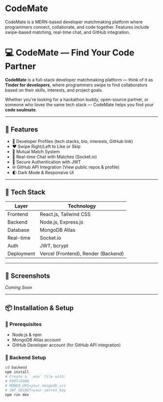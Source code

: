 # CodeMate
CodeMate is a MERN-based developer matchmaking platform where programmers connect, collaborate, and code together. Features include swipe-based matching, real-time chat, and GitHub integration.

# 💻 CodeMate — Find Your Code Partner

**CodeMate** is a full-stack developer matchmaking platform — think of it as **Tinder for developers**, where programmers swipe to find collaborators based on their skills, interests, and project goals.

Whether you're looking for a hackathon buddy, open-source partner, or someone who loves the same tech stack — CodeMate helps you find your **code soulmate**.

---

## 🚀 Features

- 👤 Developer Profiles (tech stacks, bio, interests, GitHub link)
- ❤️ Swipe Right/Left to Like or Skip
- 🔁 Mutual Match System
- 💬 Real-time Chat with Matches (Socket.io)
- 🔐 Secure Authentication with JWT
- 🌐 GitHub API Integration (View public repos & profile)
- 🌓 Dark Mode & Responsive UI

---

## 🧰 Tech Stack

| Layer        | Technology              |
|--------------|--------------------------|
| Frontend     | React.js, Tailwind CSS   |
| Backend      | Node.js, Express.js      |
| Database     | MongoDB Atlas            |
| Real-time    | Socket.io                |
| Auth         | JWT, bcrypt              |
| Deployment   | Vercel (Frontend), Render (Backend) |

---

## 📸 Screenshots

*Coming Soon*

<!--
Add screenshots when your UI is ready:
- Profile creation
- Swipe screen
- Match popup
- Chat screen
-->

---

## 📦 Installation & Setup

### 🔧 Prerequisites

- Node.js & npm
- MongoDB Atlas account
- GitHub Developer account (for GitHub API integration)

### 🔌 Backend Setup

```bash
cd backend
npm install
# Create a `.env` file with:
# PORT=5000
# MONGO_URI=your_mongodb_uri
# JWT_SECRET=your_secret_key
npm run dev
